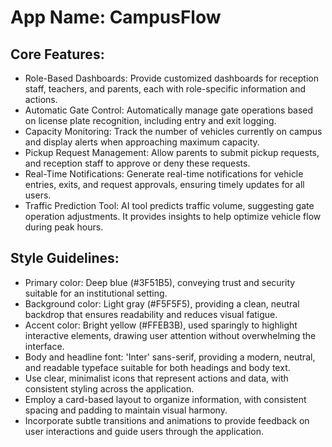 # **App Name**: CampusFlow

## Core Features:

- Role-Based Dashboards: Provide customized dashboards for reception staff, teachers, and parents, each with role-specific information and actions.
- Automatic Gate Control: Automatically manage gate operations based on license plate recognition, including entry and exit logging.
- Capacity Monitoring: Track the number of vehicles currently on campus and display alerts when approaching maximum capacity.
- Pickup Request Management: Allow parents to submit pickup requests, and reception staff to approve or deny these requests.
- Real-Time Notifications: Generate real-time notifications for vehicle entries, exits, and request approvals, ensuring timely updates for all users.
- Traffic Prediction Tool: AI tool predicts traffic volume, suggesting gate operation adjustments. It provides insights to help optimize vehicle flow during peak hours.

## Style Guidelines:

- Primary color: Deep blue (#3F51B5), conveying trust and security suitable for an institutional setting.
- Background color: Light gray (#F5F5F5), providing a clean, neutral backdrop that ensures readability and reduces visual fatigue.
- Accent color: Bright yellow (#FFEB3B), used sparingly to highlight interactive elements, drawing user attention without overwhelming the interface.
- Body and headline font: 'Inter' sans-serif, providing a modern, neutral, and readable typeface suitable for both headings and body text.
- Use clear, minimalist icons that represent actions and data, with consistent styling across the application.
- Employ a card-based layout to organize information, with consistent spacing and padding to maintain visual harmony.
- Incorporate subtle transitions and animations to provide feedback on user interactions and guide users through the application.